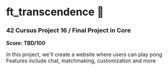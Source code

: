 # ft_transcendence 🚀

### 42 Cursus Project 16 / Final Project in Core

**Score: TBD/100**

In this project, we'll create a website where users can play pong </br>
Features include chat, matchmaking, customization and more
